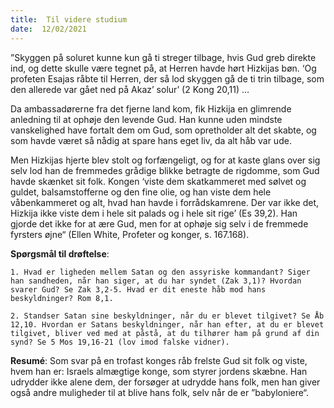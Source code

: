 ```yaml
---
title:  Til videre studium
date:  12/02/2021
---
```


”Skyggen på soluret kunne kun gå ti streger tilbage, hvis Gud greb direkte ind, og dette skulle være tegnet på, at Herren havde hørt Hizkijas bøn. ‘Og profeten Esajas råbte til Herren, der så lod skyggen gå de ti trin tilbage, som den allerede var gået ned på Akaz’ solur’ (2 Kong 20,11) …

Da ambassadørerne fra det fjerne land kom, fik Hizkija en glimrende anledning til at ophøje den levende Gud. Han kunne uden mindste vanskelighed have fortalt dem om Gud, som opretholder alt det skabte, og som havde været så nådig at spare hans eget liv, da alt håb var ude.

Men Hizkijas hjerte blev stolt og forfængeligt, og for at kaste glans over sig selv lod han de fremmedes grådige blikke betragte de rigdomme, som Gud havde skænket sit folk. Kongen ‘viste dem skatkammeret med sølvet og guldet, balsamstofferne og den fine olie, og han viste dem hele våbenkammeret og alt, hvad han havde i forrådskamrene. Der var ikke det, Hizkija ikke viste dem i hele sit palads og i hele sit rige’ (Es 39,2). Han gjorde det ikke for at ære Gud, men for at ophøje sig selv i de fremmede fyrsters øjne“ (Ellen White, Profeter og konger, s. 167.168).

**Spørgsmål til drøftelse**:

`1.	Hvad er ligheden mellem Satan og den assyriske kommandant? Siger han sandheden, når han siger, at du har syndet (Zak 3,1)? Hvordan svarer Gud? Se Zak 3,2-5. Hvad er dit eneste håb mod hans beskyldninger? Rom 8,1.`

`2.	Standser Satan sine beskyldninger, når du er blevet tilgivet? Se Åb 12,10. Hvordan er Satans beskyldninger, når han efter, at du er blevet tilgivet, bliver ved med at påstå, at du tilhører ham på grund af din synd? Se 5 Mos 19,16-21 (lov imod falske vidner).`

**Resumé**: Som svar på en trofast konges råb frelste Gud sit folk og viste, hvem han er: Israels almægtige konge, som styrer jordens skæbne. Han udrydder ikke alene dem, der forsøger at udrydde hans folk, men han giver også andre muligheder til at blive hans folk, selv når de er ”babyloniere“.